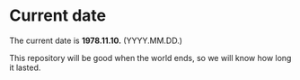 # Current date

The current date is **1978.11.10.** (YYYY.MM.DD.)

This repository will be good when the world ends, so we will know how long it lasted.